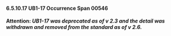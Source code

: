 #### 6.5.10.17 UB1-17 Occurrence Span 00546

**Attention: _UB1-17 was deprecated as of v 2.3 and the detail was withdrawn and removed from the standard as of v 2.6._**
